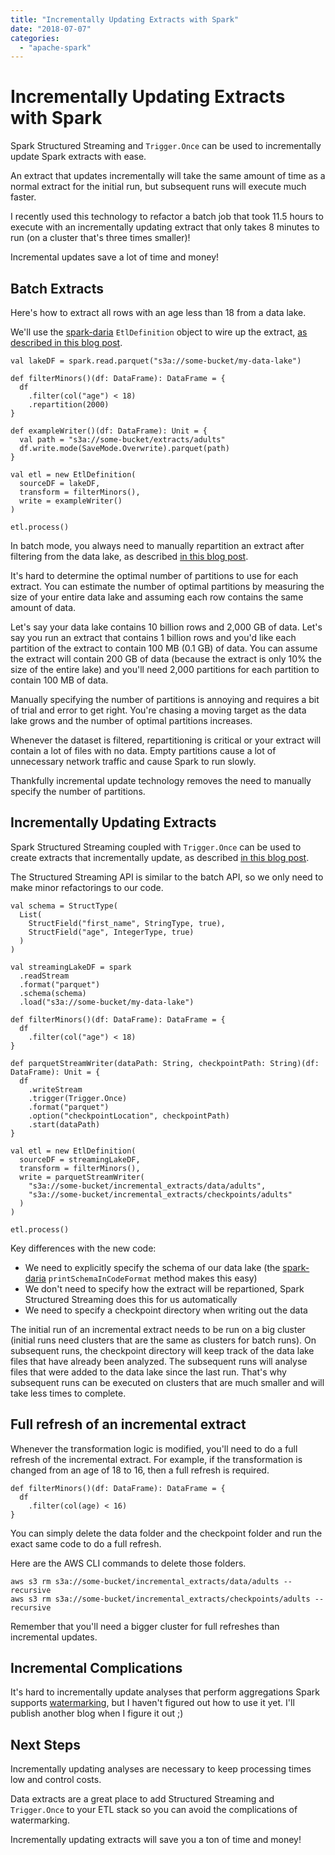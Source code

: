 ```yaml
---
title: "Incrementally Updating Extracts with Spark"
date: "2018-07-07"
categories: 
  - "apache-spark"
---
```


# Incrementally Updating Extracts with Spark

Spark Structured Streaming and `Trigger.Once` can be used to incrementally update Spark extracts with ease.

An extract that updates incrementally will take the same amount of time as a normal extract for the initial run, but subsequent runs will execute much faster.

I recently used this technology to refactor a batch job that took 11.5 hours to execute with an incrementally updating extract that only takes 8 minutes to run (on a cluster that's three times smaller)!

Incremental updates save a lot of time and money!

## Batch Extracts

Here's how to extract all rows with an age less than 18 from a data lake.

We'll use the [spark-daria](https://github.com/MrPowers/spark-daria) `EtlDefinition` object to wire up the extract, [as described in this blog post](https://medium.com/@mrpowers/how-to-write-spark-etl-processes-df01b0c1bec9).

```
val lakeDF = spark.read.parquet("s3a://some-bucket/my-data-lake")

def filterMinors()(df: DataFrame): DataFrame = {
  df
    .filter(col("age") < 18)
    .repartition(2000)
}

def exampleWriter()(df: DataFrame): Unit = {
  val path = "s3a://some-bucket/extracts/adults"
  df.write.mode(SaveMode.Overwrite).parquet(path)
}

val etl = new EtlDefinition(
  sourceDF = lakeDF,
  transform = filterMinors(),
  write = exampleWriter()
)

etl.process()
```

In batch mode, you always need to manually repartition an extract after filtering from the data lake, as described [in this blog post](https://hackernoon.com/managing-spark-partitions-with-coalesce-and-repartition-4050c57ad5c4).

It's hard to determine the optimal number of partitions to use for each extract. You can estimate the number of optimal partitions by measuring the size of your entire data lake and assuming each row contains the same amount of data.

Let's say your data lake contains 10 billion rows and 2,000 GB of data. Let's say you run an extract that contains 1 billion rows and you'd like each partition of the extract to contain 100 MB (0.1 GB) of data. You can assume the extract will contain 200 GB of data (because the extract is only 10% the size of the entire lake) and you'll need 2,000 partitions for each partition to contain 100 MB of data.

Manually specifying the number of partitions is annoying and requires a bit of trial and error to get right. You're chasing a moving target as the data lake grows and the number of optimal partitions increases.

Whenever the dataset is filtered, repartitioning is critical or your extract will contain a lot of files with no data. Empty partitions cause a lot of unnecessary network traffic and cause Spark to run slowly.

Thankfully incremental update technology removes the need to manually specify the number of partitions.

## Incrementally Updating Extracts

Spark Structured Streaming coupled with `Trigger.Once` can be used to create extracts that incrementally update, as described [in this blog post](https://databricks.com/blog/2017/05/22/running-streaming-jobs-day-10x-cost-savings.html).

The Structured Streaming API is similar to the batch API, so we only need to make minor refactorings to our code.

```
val schema = StructType(
  List(
    StructField("first_name", StringType, true),
    StructField("age", IntegerType, true)
  )
)

val streamingLakeDF = spark
  .readStream
  .format("parquet")
  .schema(schema)
  .load("s3a://some-bucket/my-data-lake")

def filterMinors()(df: DataFrame): DataFrame = {
  df
    .filter(col("age") < 18)
}

def parquetStreamWriter(dataPath: String, checkpointPath: String)(df: DataFrame): Unit = {
  df
    .writeStream
    .trigger(Trigger.Once)
    .format("parquet")
    .option("checkpointLocation", checkpointPath)
    .start(dataPath)
}

val etl = new EtlDefinition(
  sourceDF = streamingLakeDF,
  transform = filterMinors(),
  write = parquetStreamWriter(
    "s3a://some-bucket/incremental_extracts/data/adults",
    "s3a://some-bucket/incremental_extracts/checkpoints/adults"
  )
)

etl.process()
```

Key differences with the new code:

- We need to explicitly specify the schema of our data lake (the [spark-daria](https://github.com/MrPowers/spark-daria) `printSchemaInCodeFormat` method makes this easy)
- We don't need to specify how the extract will be repartioned, Spark Structured Streaming does this for us automatically
- We need to specify a checkpoint directory when writing out the data

The initial run of an incremental extract needs to be run on a big cluster (initial runs need clusters that are the same as clusters for batch runs). On subsequent runs, the checkpoint directory will keep track of the data lake files that have already been analyzed. The subsequent runs will analyse files that were added to the data lake since the last run. That's why subsequent runs can be executed on clusters that are much smaller and will take less times to complete.

## Full refresh of an incremental extract

Whenever the transformation logic is modified, you'll need to do a full refresh of the incremental extract. For example, if the transformation is changed from an age of 18 to 16, then a full refresh is required.

```
def filterMinors()(df: DataFrame): DataFrame = {
  df
    .filter(col(age) < 16)
}
```

You can simply delete the data folder and the checkpoint folder and run the exact same code to do a full refresh.

Here are the AWS CLI commands to delete those folders.

```
aws s3 rm s3a://some-bucket/incremental_extracts/data/adults --recursive
aws s3 rm s3a://some-bucket/incremental_extracts/checkpoints/adults --recursive
```

Remember that you'll need a bigger cluster for full refreshes than incremental updates.

## Incremental Complications

It's hard to incrementally update analyses that perform aggregations Spark supports [watermarking](https://spark.apache.org/docs/latest/structured-streaming-programming-guide.html#handling-late-data-and-watermarking), but I haven't figured out how to use it yet. I'll publish another blog when I figure it out ;)

## Next Steps

Incrementally updating analyses are necessary to keep processing times low and control costs.

Data extracts are a great place to add Structured Streaming and `Trigger.Once` to your ETL stack so you can avoid the complications of watermarking.

Incrementally updating extracts will save you a ton of time and money!
